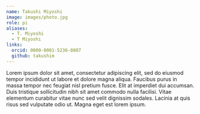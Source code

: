 ```yaml
---
name: Takushi Miyoshi
image: images/photo.jpg
role: pi
aliases:
  - T. Miyoshi
  - T Miyoshi
links:
  orcid: 0000-0001-5236-0807
  github: takushim
---
```


Lorem ipsum dolor sit amet, consectetur adipiscing elit, sed do eiusmod tempor incididunt ut labore et dolore magna aliqua.
Faucibus purus in massa tempor nec feugiat nisl pretium fusce.
Elit at imperdiet dui accumsan.
Duis tristique sollicitudin nibh sit amet commodo nulla facilisi.
Vitae elementum curabitur vitae nunc sed velit dignissim sodales.
Lacinia at quis risus sed vulputate odio ut.
Magna eget est lorem ipsum.
